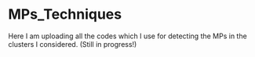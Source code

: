 # MPs_Techniques
Here I am uploading all the codes which I use for detecting the MPs in the clusters I considered. (Still in progress!)
